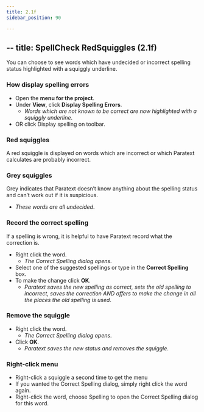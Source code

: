 ```yaml
---
title: 2.1f
sidebar_position: 90

---
```




## -- title: SpellCheck RedSquiggles (2.1f)


You can choose to see words which have undecided or incorrect spelling status highlighted with a squiggly underline.


### How display spelling errors

- Open the **menu for the project**.
- Under **View**, click **Display Spelling Errors**.
	- _Words which are not known to be correct are now highlighted with a squiggly underline_.
- OR click Display spelling on toolbar.

### Red squiggles


A red squiggle is displayed on words which are incorrect or which Paratext calculates are probably incorrect.


### Grey squiggles


Grey indicates that Paratext doesn’t know anything about the spelling status and can’t work out if it is suspicious.

- _These words are all undecided_.

### Record the correct spelling


If a spelling is wrong, it is helpful to have Paratext record what the correction is.

- Right click the word.
	- _The Correct Spelling dialog opens_.
- Select one of the suggested spellings or type in the **Correct Spelling** box.
- To make the change click **OK**.
	- _Paratext saves the new spelling as correct, sets the old spelling to incorrect, saves the correction AND offers to make the change in all the places the old spelling is used_.

### Remove the squiggle

- Right click the word.
	- _The Correct Spelling dialog opens_.
- Click **OK**.
	- _Paratext saves the new status and removes the squiggle_.

### Right-click menu

- Right-click a squiggle a second time to get the menu
- If you wanted the Correct Spelling dialog, simply right click the word again.
- Right-click the word, choose Spelling to open the Correct Spelling dialog for this word.
